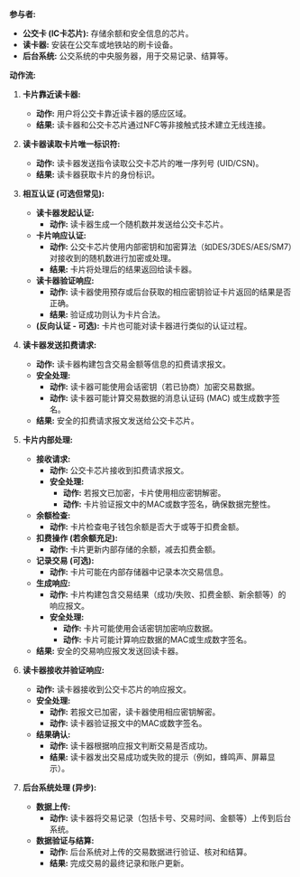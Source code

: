 
**参与者:**

* **公交卡 (IC卡芯片):** 存储余额和安全信息的芯片。
* **读卡器:** 安装在公交车或地铁站的刷卡设备。
* **后台系统:** 公交系统的中央服务器，用于交易记录、结算等。

**动作流:**

1.  **卡片靠近读卡器:**
    * **动作:** 用户将公交卡靠近读卡器的感应区域。
    * **结果:** 读卡器和公交卡芯片通过NFC等非接触式技术建立无线连接。

2.  **读卡器读取卡片唯一标识符:**
    * **动作:** 读卡器发送指令读取公交卡芯片的唯一序列号 (UID/CSN)。
    * **结果:** 读卡器获取卡片的身份标识。

3.  **相互认证 (可选但常见):**
    * **读卡器发起认证:**
        * **动作:** 读卡器生成一个随机数并发送给公交卡芯片。
    * **卡片响应认证:**
        * **动作:** 公交卡芯片使用内部密钥和加密算法（如DES/3DES/AES/SM7）对接收到的随机数进行加密或处理。
        * **结果:** 卡片将处理后的结果返回给读卡器。
    * **读卡器验证响应:**
        * **动作:** 读卡器使用预存或后台获取的相应密钥验证卡片返回的结果是否正确。
        * **结果:** 验证成功则认为卡片合法。
    * **(反向认证 - 可选):** 卡片也可能对读卡器进行类似的认证过程。

4.  **读卡器发送扣费请求:**
    * **动作:** 读卡器构建包含交易金额等信息的扣费请求报文。
    * **安全处理:**
        * **动作:** 读卡器可能使用会话密钥（若已协商）加密交易数据。
        * **动作:** 读卡器可能计算交易数据的消息认证码 (MAC) 或生成数字签名。
    * **结果:** 安全的扣费请求报文发送给公交卡芯片。

5.  **卡片内部处理:**
    * **接收请求:**
        * **动作:** 公交卡芯片接收到扣费请求报文。
        * **安全处理:**
            * **动作:** 若报文已加密，卡片使用相应密钥解密。
            * **动作:** 卡片验证报文中的MAC或数字签名，确保数据完整性。
    * **余额检查:**
        * **动作:** 卡片检查电子钱包余额是否大于或等于扣费金额。
    * **扣费操作 (若余额充足):**
        * **动作:** 卡片更新内部存储的余额，减去扣费金额。
    * **记录交易 (可选):**
        * **动作:** 卡片可能在内部存储器中记录本次交易信息。
    * **生成响应:**
        * **动作:** 卡片构建包含交易结果（成功/失败、扣费金额、新余额等）的响应报文。
        * **安全处理:**
            * **动作:** 卡片可能使用会话密钥加密响应数据。
            * **动作:** 卡片可能计算响应数据的MAC或生成数字签名。
    * **结果:** 安全的交易响应报文发送回读卡器。

6.  **读卡器接收并验证响应:**
    * **动作:** 读卡器接收到公交卡芯片的响应报文。
    * **安全处理:**
        * **动作:** 若报文已加密，读卡器使用相应密钥解密。
        * **动作:** 读卡器验证报文中的MAC或数字签名。
    * **结果确认:**
        * **动作:** 读卡器根据响应报文判断交易是否成功。
        * **结果:** 读卡器发出交易成功或失败的提示（例如，蜂鸣声、屏幕显示）。

7.  **后台系统处理 (异步):**
    * **数据上传:**
        * **动作:** 读卡器将交易记录（包括卡号、交易时间、金额等）上传到后台系统。
    * **数据验证与结算:**
        * **动作:** 后台系统对上传的交易数据进行验证、核对和结算。
        * **结果:** 完成交易的最终记录和账户更新。